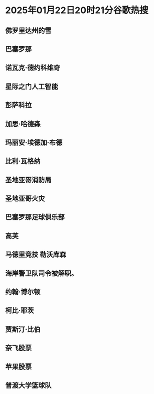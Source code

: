 # 2025年01月22日20时21分谷歌热搜

## 佛罗里达州的雪

## 巴塞罗那

## 诺瓦克·德约科维奇

## 星际之门人工智能

## 彭萨科拉

## 加思·哈德森

## 玛丽安·埃德加·布德

## 比利·瓦格纳

## 圣地亚哥消防局

## 圣地亚哥火灾

## 巴塞罗那足球俱乐部

## 高芙

## 马德里竞技  勒沃库森

## 海岸警卫队司令被解职。

## 约翰·博尔顿

## 柯比·耶茨

## 贾斯汀·比伯

## 奈飞股票

## 苹果股票

## 普渡大学篮球队

